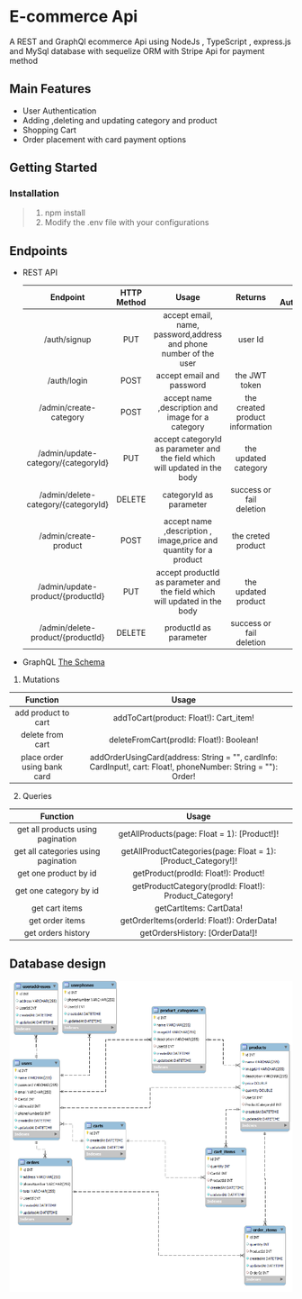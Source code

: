 #  E-commerce Api

A REST and GraphQl ecommerce Api using NodeJs , TypeScript , express.js and MySql database with sequelize ORM with Stripe Api for payment method

## Main Features
* User Authentication
* Adding ,deleting and updating category and product
* Shopping Cart 
* Order placement with card payment options

## Getting Started
### Installation 
> 1. npm install
> 2. Modify the .env file with your configurations 

## Endpoints
* REST API

    | Endpoint    | HTTP Method | Usage | Returns | Require Authentication |
    | :----------: |:-----------:|:-------:|:--------:|:----------:|
    |/auth/signup | PUT| accept email, name, password,address and phone number of the user | user Id | NO |
    | /auth/login | POST | accept email and password | the JWT token| NO |
    | /admin/create-category | POST | accept name ,description and image for a category | the created product information | YES |
    | /admin/update-category/{categoryId} | PUT | accept categoryId as parameter and the field which will updated in the body | the updated category | YES |    
    |/admin/delete-category/{categoryId} | DELETE |categoryId as parameter | success or fail deletion | YES
    |/admin/create-product |POST|accept name ,description , image,price and quantity for a product|the creted product|YES|
    |/admin/update-product/{productId}|PUT|accept productId as parameter and the field which will updated in the body|the updated product|YES|
    |/admin/delete-product/{productId}|DELETE|productId as parameter | success or fail deletion |YES|


* GraphQL [The Schema](https://github.com/AhmedKhames/E-Commerce-Api/blob/master/schema.gql)
1. Mutations

| Function    | Usage | 
| :----------: |:-----------:|
|add product to cart|addToCart(product: Float!): Cart_item!|
|delete from cart |deleteFromCart(prodId: Float!): Boolean!|
|place order using bank card |addOrderUsingCard(address: String = "", cardInfo: CardInput!, cart: Float!, phoneNumber: String = ""): Order!|
  
2. Queries

| Function    | Usage | 
| :----------: |:-----------:|
|get all products using pagination |getAllProducts(page: Float = 1): [Product!]!|
|get all categories using pagination |getAllProductCategories(page: Float = 1): [Product_Category!]!|
|get one product by id |getProduct(prodId: Float!): Product!|
|get one category by id  |getProductCategory(prodId: Float!): Product_Category!|
|get cart items |getCartItems: CartData!|
|get order items|getOrderItems(orderId: Float!): OrderData!|
|get orders history|getOrdersHistory: [OrderData!]!| 
  

## Database design

![alt text](https://github.com/AhmedKhames/E-Commerce-Api/blob/refactoring/ecommerce.png?raw=true)




    
 

